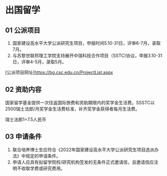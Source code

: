 # 出国留学

## 01 公派项目

1. 国家建设高水平大学公派研究生项目，申报时间5.10-31日，评审6-7月，录取7月。
2. 与苏黎世联邦理工学院支持展开中瑞科技合作项目（SSTC)协议，申报3.10-31日，评审4-5月，录取5月。

[公派项目网址]https://bg.csc.edu.cn/ProjectList.aspx

## 02 资助内容

国家留学基金提供一次往返国际旅费和资助期限内的奖学金生活费。SSSTC以2500瑞士法郎/月奖学金生活费标准，补齐奖学金获得者每月生活费。

瑞士法郎1=7.5人民币

## 03 申请条件

1. 联合培养博士生应符合《2022年国家建设高水平大学公派研究生项目选派办法》中规定的申请条件。
2. 申请人应具有拟留学院校/研究机构签发的无条件正式邀请信，且邀请信应注明不收取学费或研究费用。

